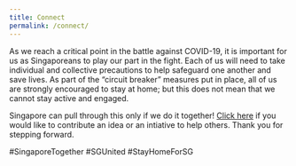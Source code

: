 ```yaml
---
title: Connect
permalink: /connect/
---
```


As we reach a critical point in the battle against COVID-19, it is important for us as Singaporeans to play our part in the fight. Each of us will need to take individual and collective precautions to help safeguard one another and save lives. As part of the “circuit breaker” measures put in place, all of us are strongly encouraged to stay at home; but this does not mean that we cannot stay active and engaged. 

Singapore can pull through this only if we do it together! [Click here](https://form.gov.sg/#!/5e3b868988573300116ca38a) if you would like to contribute an idea or an intiative to help others. Thank you for stepping forward. 

#SingaporeTogether  #SGUnited   #StayHomeForSG
